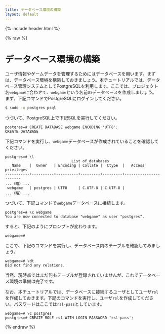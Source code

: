 ```yaml
---
title: データベース環境の構築
layout: default
---
```


{% include header.html %}

{% raw %}

# データベース環境の構築

ユーザ情報やゲームデータを管理するためにはデータベースを用います。まずは、データベース環境を構築しておきましょう。本チュートリアルでは、データベース管理システムとしてPostgreSQLを利用します。ここでは、プロジェクト名`webgame`に合わせて、`webgame`という名前のデータベースを作成しましょう。まず、下記コマンドでPostgreSQLにログインしてください。

```bash
$ sudo -u postgres psql
```

つづいて、PostgreSQL上で下記SQLを実行してください。

```pgsql
postgres=# CREATE DATABASE webgame ENCODING 'UTF8';
CREATE DATABASE
```

下記コマンドを実行し、`webgame`データベースが作成されていることを確認してください。

```pgsql
postgres=# \l
                              List of databases
   Name    |  Owner   | Encoding | Collate |  Ctype  |   Access privileges
-----------+----------+----------+---------+---------+-----------------------
...（略）...
 webgame   | postgres | UTF8     | C.UTF-8 | C.UTF-8 |
...（略）...
```

つづいて、下記コマンドで`webgame`データベースに接続します。

```pgsql
postgres=# \c webgame
You are now connected to database "webgame" as user "postgres".
```

すると、下記のようにプロンプトが変わります。

```pgsql
webgame=#
```

ここで、下記のコマンドを実行し、データベース内のテーブルを確認してみましょう。

```pgsql
webgame=# \dt
Did not find any relations.
```

当然、現時点ではまだ何もテーブルが登録されていませんが、これでデータベース環境の準備は完了です。

なお、本チュートリアルでは、データベースに接続するユーザとしてユーザ`rsl`を作成しておきます。下記のコマンドを実行し、ユーザ`rsl`を作成してください。パスワードはここでは`rsl-pass`としています。

```pgsq\c
webgame=# \c postgres
postgres=# CREATE ROLE rsl WITH LOGIN PASSWORD 'rsl-pass';
```

{% endraw %}
